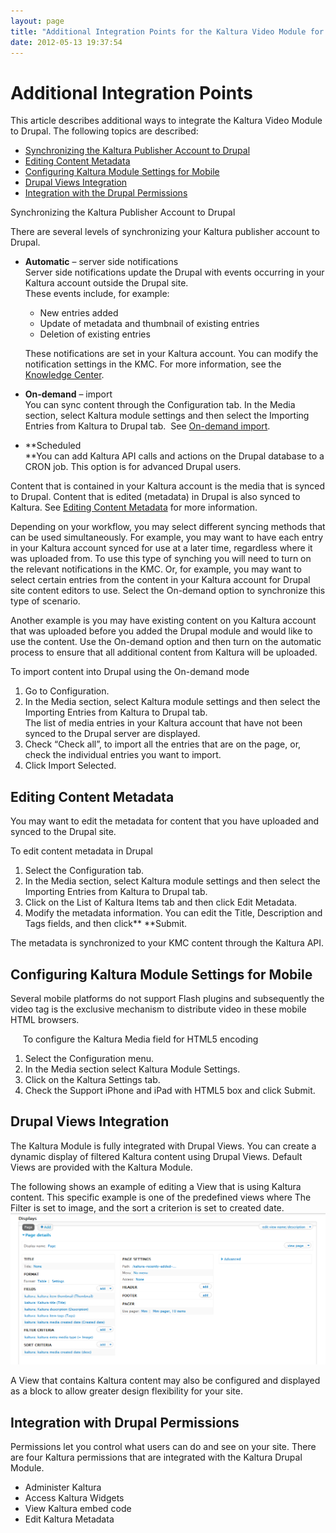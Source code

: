 ```yaml
---
layout: page
title: "Additional Integration Points for the Kaltura Video Module for Drupal"
date: 2012-05-13 19:37:54
---
```


<h1 class="mce-heading-2">
  Additional Integration Points
</h1>

This article describes additional ways to integrate the Kaltura Video Module to Drupal. The following topics are described:

*   [Synchronizing the Kaltura Publisher Account to Drupal][1]
*   [Editing Content Metadata][2]
*   [Configuring Kaltura Module Settings for Mobile][3]
*   [Drupal Views Integration][4]
*   [Integration with the Drupal Permissions][5]

 [1]: #sync
 [2]: #edit
 [3]: #config
 [4]: #views
 [5]: #permissions

<span class="mce-heading-3"><a name="sync"></a>Synchronizing the Kaltura Publisher Account to Drupal</span>

There are several levels of synchronizing your Kaltura publisher account to Drupal.

*   **Automatic** – server side notifications  
    Server side notifications update the Drupal with events occurring in your Kaltura account outside the Drupal site.   
    These events include, for example:  
    *   New entries added
    *   Update of metadata and thumbnail of existing entries
    *   Deletion of existing entries
      
    These notifications are set in your Kaltura account. You can modify the notification settings in the KMC. For more information, see the [Knowledge Center][6].

 [6]: http://knowledge.kaltura.com/faq/what-types-notifications-are-there-kmc

*   **On-demand** – import  
    You can sync content through the Configuration tab. In the Media section, select Kaltura module settings and then select the Importing Entries from Kaltura to Drupal tab.  See [On-demand import][7].

 [7]: #on_demand

*   **Scheduled  
    **You can add Kaltura API calls and actions on the Drupal database to a CRON job. This option is for advanced Drupal users.

Content that is contained in your Kaltura account is the media that is synced to Drupal. Content that is edited (metadata) in Drupal is also synced to Kaltura. See [Editing Content Metadata][2] for more information.

Depending on your workflow, you may select different syncing methods that can be used simultaneously. For example, you may want to have each entry in your Kaltura account synced for use at a later time, regardless where it was uploaded from. To use this type of synching you will need to turn on the relevant notifications in the KMC. Or, for example, you may want to select certain entries from the content in your Kaltura account for Drupal site content editors to use. Select the On-demand option to synchronize this type of scenario.

Another example is you may have existing content on you Kaltura account that was uploaded before you added the Drupal module and would like to use the content. Use the On-demand option and then turn on the automatic process to ensure that all additional content from Kaltura will be uploaded.

<p class="Procedure mce-procedure">
  To import content into Drupal using the <a name="on_demand"></a>On-demand mode
</p>

1.  Go to Configuration.
2.  In the Media section, select Kaltura module settings and then select the Importing Entries from Kaltura to Drupal tab.   
    The list of media entries in your Kaltura account that have not been synced to the Drupal server are displayed.
3.  Check “Check all”, to import all the entries that are on the page, or, check the individual entries you want to import.
4.  Click Import Selected.

<h2 class="mce-heading-3">
  <a name="edit"></a>Editing Content Metadata
</h2>

You may want to edit the metadata for content that you have uploaded and synced to the Drupal site.

<p class="Procedure mce-procedure">
  To edit content metadata in Drupal
</p>

1.  Select the Configuration tab.
2.  In the Media section, select Kaltura module settings and then select the Importing Entries from Kaltura to Drupal tab.
3.  Click on the List of Kaltura Items tab and then click Edit Metadata.
4.  Modify the metadata information. You can edit the Title, Description and Tags fields, and then click** **Submit.

The metadata is synchronized to your KMC content through the Kaltura API.

<h2 class="mce-heading-3">
  <a name="config"></a>Configuring Kaltura Module Settings for Mobile
</h2>

Several mobile platforms do not support Flash plugins and subsequently the video tag is the exclusive mechanism to distribute video in these mobile HTML browsers.

<p class="Procedure">
       <span class="mce-procedure">To configure the Kaltura Media field for HTML5 encoding</span>
</p>

1.  Select the Configuration menu.
2.  In the Media section select Kaltura Module Settings.
3.  Click on the Kaltura Settings tab.
4.  Check the Support iPhone and iPad with HTML5 box and click Submit.

<h2 class="mce-heading-3">
  <a name="views"></a>Drupal Views Integration
</h2>

The Kaltura Module is fully integrated with Drupal Views. You can create a dynamic display of filtered Kaltura content using Drupal Views. Default Views are provided with the Kaltura Module.

The following shows an example of editing a View that is using Kaltura content. This specific example is one of the predefined views where <span>The Filter is set to image, and the sort a criterion is set to created date.<br /><img src="../../assets/495.img">

A View that contains Kaltura content may also be configured and displayed as a block to allow greater design flexibility for your site.

<h2 class="mce-heading-3">
  <a name="permissions"></a>Integration with Drupal Permissions
</h2>

Permissions let you control what users can do and see on your site. There are four Kaltura permissions that are integrated with the Kaltura Drupal Module. 

*   Administer Kaltura
*   Access Kaltura Widgets
*   View Kaltura embed code
*   Edit Kaltura Metadata